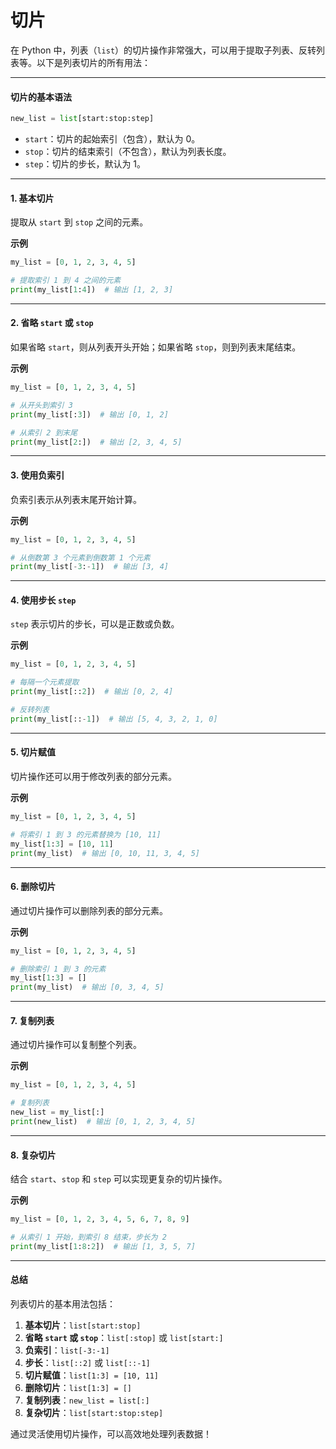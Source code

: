 # 切片

在 Python 中，列表（`list`）的切片操作非常强大，可以用于提取子列表、反转列表等。以下是列表切片的所有用法：

***

#### **切片的基本语法**

```python
new_list = list[start:stop:step]
```

* `start`：切片的起始索引（包含），默认为 0。
* `stop`：切片的结束索引（不包含），默认为列表长度。
* `step`：切片的步长，默认为 1。

***

#### **1. 基本切片**

提取从 `start` 到 `stop` 之间的元素。

**示例**

```python
my_list = [0, 1, 2, 3, 4, 5]

# 提取索引 1 到 4 之间的元素
print(my_list[1:4])  # 输出 [1, 2, 3]
```

***

#### **2. 省略 `start` 或 `stop`**

如果省略 `start`，则从列表开头开始；如果省略 `stop`，则到列表末尾结束。

**示例**

```python
my_list = [0, 1, 2, 3, 4, 5]

# 从开头到索引 3
print(my_list[:3])  # 输出 [0, 1, 2]

# 从索引 2 到末尾
print(my_list[2:])  # 输出 [2, 3, 4, 5]
```

***

#### **3. 使用负索引**

负索引表示从列表末尾开始计算。

**示例**

```python
my_list = [0, 1, 2, 3, 4, 5]

# 从倒数第 3 个元素到倒数第 1 个元素
print(my_list[-3:-1])  # 输出 [3, 4]
```

***

#### **4. 使用步长 `step`**

`step` 表示切片的步长，可以是正数或负数。

**示例**

```python
my_list = [0, 1, 2, 3, 4, 5]

# 每隔一个元素提取
print(my_list[::2])  # 输出 [0, 2, 4]

# 反转列表
print(my_list[::-1])  # 输出 [5, 4, 3, 2, 1, 0]
```

***

#### **5. 切片赋值**

切片操作还可以用于修改列表的部分元素。

**示例**

```python
my_list = [0, 1, 2, 3, 4, 5]

# 将索引 1 到 3 的元素替换为 [10, 11]
my_list[1:3] = [10, 11]
print(my_list)  # 输出 [0, 10, 11, 3, 4, 5]
```

***

#### **6. 删除切片**

通过切片操作可以删除列表的部分元素。

**示例**

```python
my_list = [0, 1, 2, 3, 4, 5]

# 删除索引 1 到 3 的元素
my_list[1:3] = []
print(my_list)  # 输出 [0, 3, 4, 5]
```

***

#### **7. 复制列表**

通过切片操作可以复制整个列表。

**示例**

```python
my_list = [0, 1, 2, 3, 4, 5]

# 复制列表
new_list = my_list[:]
print(new_list)  # 输出 [0, 1, 2, 3, 4, 5]
```

***

#### **8. 复杂切片**

结合 `start`、`stop` 和 `step` 可以实现更复杂的切片操作。

**示例**

```python
my_list = [0, 1, 2, 3, 4, 5, 6, 7, 8, 9]

# 从索引 1 开始，到索引 8 结束，步长为 2
print(my_list[1:8:2])  # 输出 [1, 3, 5, 7]
```

***

#### **总结**

列表切片的基本用法包括：

1. **基本切片**：`list[start:stop]`
2. **省略 `start` 或 `stop`**：`list[:stop]` 或 `list[start:]`
3. **负索引**：`list[-3:-1]`
4. **步长**：`list[::2]` 或 `list[::-1]`
5. **切片赋值**：`list[1:3] = [10, 11]`
6. **删除切片**：`list[1:3] = []`
7. **复制列表**：`new_list = list[:]`
8. **复杂切片**：`list[start:stop:step]`

通过灵活使用切片操作，可以高效地处理列表数据！
